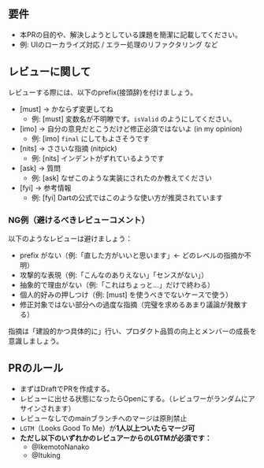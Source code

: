 <!-- I want to review in Japanese. -->
## 要件
- 本PRの目的や、解決しようとしている課題を簡潔に記載してください。
- 例: UIのローカライズ対応 / エラー処理のリファクタリング など

## レビューに関して
レビューする際には、以下のprefix(接頭辞)を付けましょう。
<!-- for GitHub Copilot review rule -->
- [must] → かならず変更してね  
  - 例: [must] 変数名が不明瞭です。`isValid` のようにしてください。
- [imo] → 自分の意見だとこうだけど修正必須ではないよ (in my opinion)  
  - 例: [imo] `final` にしてもよさそうです
- [nits] → ささいな指摘 (nitpick)  
  - 例: [nits] インデントがずれているようです
- [ask] → 質問  
  - 例: [ask] なぜこのような実装にされたのか教えてください
- [fyi] → 参考情報  
  - 例: [fyi] Dartの公式ではこのような使い方が推奨されています
<!-- for GitHub Copilot review rule-->

### NG例（避けるべきレビューコメント）
以下のようなレビューは避けましょう：

- prefix がない（例:「直した方がいいと思います」← どのレベルの指摘か不明）
- 攻撃的な表現（例:「こんなのありえない」「センスがない」）
- 抽象的で理由がない（例:「これはちょっと...」だけで終わる）
- 個人的好みの押しつけ（例: [must] を使うべきでないケースで使う）
- 修正対象ではない部分への過度な指摘（完璧を求めるあまり議論が発散する）

指摘は「建設的かつ具体的に」行い、プロダクト品質の向上とメンバーの成長を意識しましょう。

## PRのルール
- まずはDraftでPRを作成する。
- レビューに出せる状態になったらOpenにする。（レビュワーがランダムにアサインされます）
- レビューなしでのmainブランチへのマージは原則禁止
- `LGTM`（Looks Good To Me）が**1人以上ついたらマージ可**  
- **ただし以下のいずれかのレビュアーからのLGTMが必須です：**
  - @IkemotoNanako  
  - @Ituking
<!-- I want to review in Japanese. -->